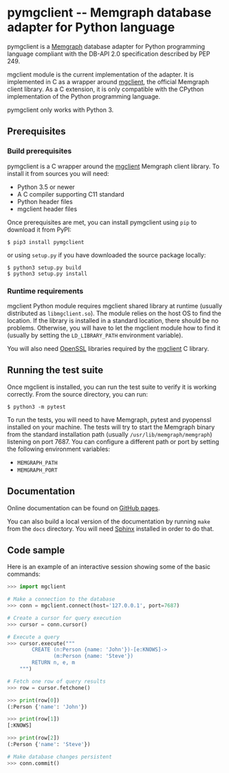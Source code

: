 # pymgclient -- Memgraph database adapter for Python language

pymgclient is a [Memgraph](https://memgraph.com/>) database adapter for Python
programming language compliant with the DB-API 2.0 specification described by
PEP 249.

mgclient module is the current implementation of the adapter. It is implemented
in C as a wrapper around [mgclient](https://github.com/memgraph/mgclient), the
official Memgraph client library. As a C extension, it is only compatible with
the CPython implementation of the Python programming language.

pymgclient only works with Python 3.

## Prerequisites

### Build prerequisites

pymgclient is a C wrapper around the
[mgclient](https://github.com/memgraph/mgclient) Memgraph client library. To
install it from sources you will need:

   - Python 3.5 or newer
   - A C compiler supporting C11 standard
   - Python header files
   - mgclient header files

Once prerequisites are met, you can install pymgclient using `pip` to download it from PyPI:

```
$ pip3 install pymgclient
```

or using `setup.py` if you have downloaded the source package locally:

```
$ python3 setup.py build
$ python3 setup.py install
```

### Runtime requirements

mgclient Python module requires mgclient shared library at runtime (usually
distributed as `libmgclient.so`). The module relies on the host OS to find the
location. If the library is installed in a standard location, there should be
no problems. Otherwise, you will have to let the mgclient module how to find it
(usually by setting the `LD_LIBRARY_PATH` environment variable).

You will also need [OpenSSL](https://www.openssl.org/) libraries required by
the [mgclient](https://github.com/memgraph/mgclient) C library.

## Running the test suite

Once mgclient is installed, you can run the test suite to verify it
is working correctly. From the source directory, you can run:

```
$ python3 -m pytest
```

To run the tests, you will need to have Memgraph, pytest and pyopenssl
installed on your machine. The tests will try to start the Memgraph binary from
the standard installation path (usually `/usr/lib/memgraph/memgraph`)
listening on port 7687. You can configure a different path or port by setting
the following environment variables:

   * `MEMGRAPH_PATH`
   * `MEMGRAPH_PORT`

## Documentation

Online documentation can be found on [GitHub
pages](https://memgraph.github.io/pymgclient/).

You can also build a local version of the documentation by running `make` from
the `docs` directory. You will need [Sphinx](http://www.sphinx-doc.org/)
installed in order to do that.

## Code sample

Here is an example of an interactive session showing some of the basic commands:

```python
>>> import mgclient

# Make a connection to the database
>>> conn = mgclient.connect(host='127.0.0.1', port=7687)

# Create a cursor for query execution
>>> cursor = conn.cursor()

# Execute a query
>>> cursor.execute("""
        CREATE (n:Person {name: 'John'})-[e:KNOWS]->
               (m:Person {name: 'Steve'})
        RETURN n, e, m
    """)

# Fetch one row of query results
>>> row = cursor.fetchone()

>>> print(row[0])
(:Person {'name': 'John'})

>>> print(row[1])
[:KNOWS]

>>> print(row[2])
(:Person {'name': 'Steve'})

# Make database changes persistent
>>> conn.commit()
```
